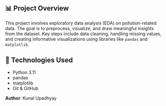 ## 📊 Project Overview

This project involves exploratory data analysis (EDA) on pollution-related data. The goal is to preprocess, visualize, and draw meaningful insights from the dataset. Key steps include data cleaning, handling missing values, and creating informative visualizations using libraries like `pandas` and `matplotlib`.

## 🔧 Technologies Used

- Python 3.11
- pandas
- matplotlib
- Git & GitHub

**Author**: Kunal Upadhyay
